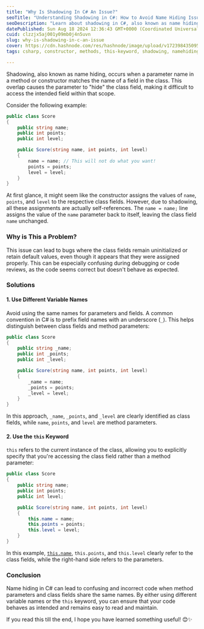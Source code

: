 ```yaml
---
title: "Why Is Shadowing In C# An Issue?"
seoTitle: "Understanding Shadowing in C#: How to Avoid Name Hiding Issues"
seoDescription: "Learn about shadowing in C#, also known as name hiding, and discover solutions to prevent common coding pitfalls."
datePublished: Sun Aug 18 2024 12:36:43 GMT+0000 (Coordinated Universal Time)
cuid: clzzjx5aj001y09mb0j4n5uvn
slug: why-is-shadowing-in-c-an-issue
cover: https://cdn.hashnode.com/res/hashnode/image/upload/v1723984350957/65a4c983-77aa-4a29-9ed4-4bd2744d8f77.jpeg
tags: csharp, constructor, methods, this-keyword, shadowing, namehiding, methodparameters

---
```


Shadowing, also known as name hiding, occurs when a parameter name in a method or constructor matches the name of a field in the class. This overlap causes the parameter to "hide" the class field, making it difficult to access the intended field within that scope.

Consider the following example:

```csharp
public class Score
{
    public string name;
    public int points;
    public int level;

    public Score(string name, int points, int level)
    {
        name = name; // This will not do what you want!
        points = points;
        level = level;
    }
}
```

At first glance, it might seem like the constructor assigns the values of `name`, `points`, and `level` to the respective class fields. However, due to shadowing, all these assignments are actually self-references. The `name = name;` line assigns the value of the `name` parameter back to itself, leaving the class field `name` unchanged.

### Why is This a Problem?

This issue can lead to bugs where the class fields remain uninitialized or retain default values, even though it appears that they were assigned properly. This can be especially confusing during debugging or code reviews, as the code seems correct but doesn't behave as expected.

### Solutions

#### 1\. Use Different Variable Names

Avoid using the same names for parameters and fields. A common convention in C# is to prefix field names with an underscore (`_`). This helps distinguish between class fields and method parameters:

```csharp
public class Score
{
    public string _name;
    public int _points;
    public int _level;

    public Score(string name, int points, int level)
    {
        _name = name;
        _points = points;
        _level = level;
    }
}
```

In this approach, `_name`, `_points`, and `_level` are clearly identified as class fields, while `name`, `points`, and `level` are method parameters.

#### 2\. Use the `this` Keyword

`this` refers to the current instance of the class, allowing you to explicitly specify that you're accessing the class field rather than a method parameter:

```csharp
public class Score
{
    public string name;
    public int points;
    public int level;

    public Score(string name, int points, int level)
    {
        this.name = name;
        this.points = points;
        this.level = level;
    }
}
```

In this example, [`this.name`](http://this.name), `this.points`, and `this.level` clearly refer to the class fields, while the right-hand side refers to the parameters.

### Conclusion

Name hiding in C# can lead to confusing and incorrect code when method parameters and class fields share the same names. By either using different variable names or the `this` keyword, you can ensure that your code behaves as intended and remains easy to read and maintain.

If you read this till the end, I hope you have learned something useful! 😊✨